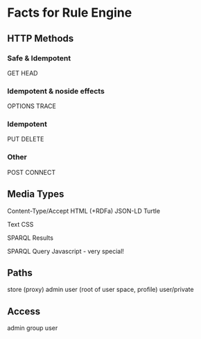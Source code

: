 # Facts for Rule Engine

## HTTP Methods

### Safe & Idempotent
GET
HEAD

### Idempotent & noside effects
OPTIONS
TRACE

### Idempotent
PUT
DELETE 

### Other
POST
CONNECT

## Media Types
Content-Type/Accept
HTML (+RDFa)
JSON-LD
Turtle

Text
CSS

SPARQL Results

SPARQL Query
Javascript - very special!

## Paths
store (proxy)
admin
user (root of user space, profile)
user/private

## Access
admin
group
user








